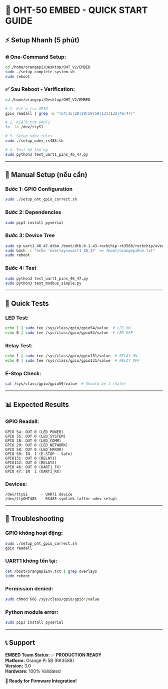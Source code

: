 # 🚀 OHT-50 EMBED - QUICK START GUIDE

## ⚡ **Setup Nhanh (5 phút)**

### **🔥 One-Command Setup:**
```bash
cd /home/orangepi/Desktop/OHT_V2/EMBED
sudo ./setup_complete_system.sh
sudo reboot
```

### **✅ Sau Reboot - Verification:**
```bash
cd /home/orangepi/Desktop/OHT_V2/EMBED

# 1. Kiểm tra GPIO
gpio readall | grep -E "(54|35|28|29|58|59|131|132|46|47)"

# 2. Kiểm tra UART1
ls -la /dev/ttyS1

# 3. Setup udev rules
sudo ./setup_udev_rs485.sh

# 4. Test hệ thống
sudo python3 test_uart1_pins_46_47.py
```

---

## 🎯 **Manual Setup (nếu cần)**

### **Bước 1: GPIO Configuration**
```bash
sudo ./setup_oht_gpio_correct.sh
```

### **Bước 2: Dependencies**
```bash
sudo pip3 install pyserial
```

### **Bước 3: Device Tree**
```bash
sudo cp uart1_46_47.dtbo /boot/dtb-6.1.43-rockchip-rk3588/rockchip/overlay/
sudo bash -c "echo 'overlays=uart1_46_47' >> /boot/orangepiEnv.txt"
sudo reboot
```

### **Bước 4: Test**
```bash
sudo python3 test_uart1_pins_46_47.py
sudo python3 test_modbus_simple.py
```

---

## 🧪 **Quick Tests**

### **LED Test:**
```bash
echo 1 | sudo tee /sys/class/gpio/gpio54/value  # LED ON
echo 0 | sudo tee /sys/class/gpio/gpio54/value  # LED OFF
```

### **Relay Test:**
```bash
echo 1 | sudo tee /sys/class/gpio/gpio131/value  # RELAY ON
echo 0 | sudo tee /sys/class/gpio/gpio131/value  # RELAY OFF
```

### **E-Stop Check:**
```bash
cat /sys/class/gpio/gpio59/value  # Should be 1 (Safe)
```

---

## 📊 **Expected Results**

### **GPIO Readall:**
```
GPIO 54: OUT 0 (LED_POWER)
GPIO 35: OUT 0 (LED_SYSTEM)  
GPIO 28: OUT 0 (LED_COMM)
GPIO 29: OUT 0 (LED_NETWORK)
GPIO 58: OUT 0 (LED_ERROR)
GPIO 59: IN  1 (E-STOP - Safe)
GPIO131: OUT 0 (RELAY1)
GPIO132: OUT 0 (RELAY2)
GPIO 46: OUT 0 (UART1_TX)
GPIO 47: IN  1 (UART1_RX)
```

### **Devices:**
```
/dev/ttyS1      - UART1 device
/dev/ttyOHT485  - RS485 symlink (after udev setup)
```

---

## 🚨 **Troubleshooting**

### **GPIO không hoạt động:**
```bash
sudo ./setup_oht_gpio_correct.sh
gpio readall
```

### **UART1 không tồn tại:**
```bash
cat /boot/orangepiEnv.txt | grep overlays
sudo reboot
```

### **Permission denied:**
```bash
sudo chmod 666 /sys/class/gpio/gpio*/value
```

### **Python module error:**
```bash
sudo pip3 install pyserial
```

---

## 📞 **Support**

**EMBED Team Status:** ✅ **PRODUCTION READY**  
**Platform:** Orange Pi 5B (RK3588)  
**Version:** 3.0  
**Hardware:** 100% Validated  

**🎉 Ready for Firmware Integration!**

